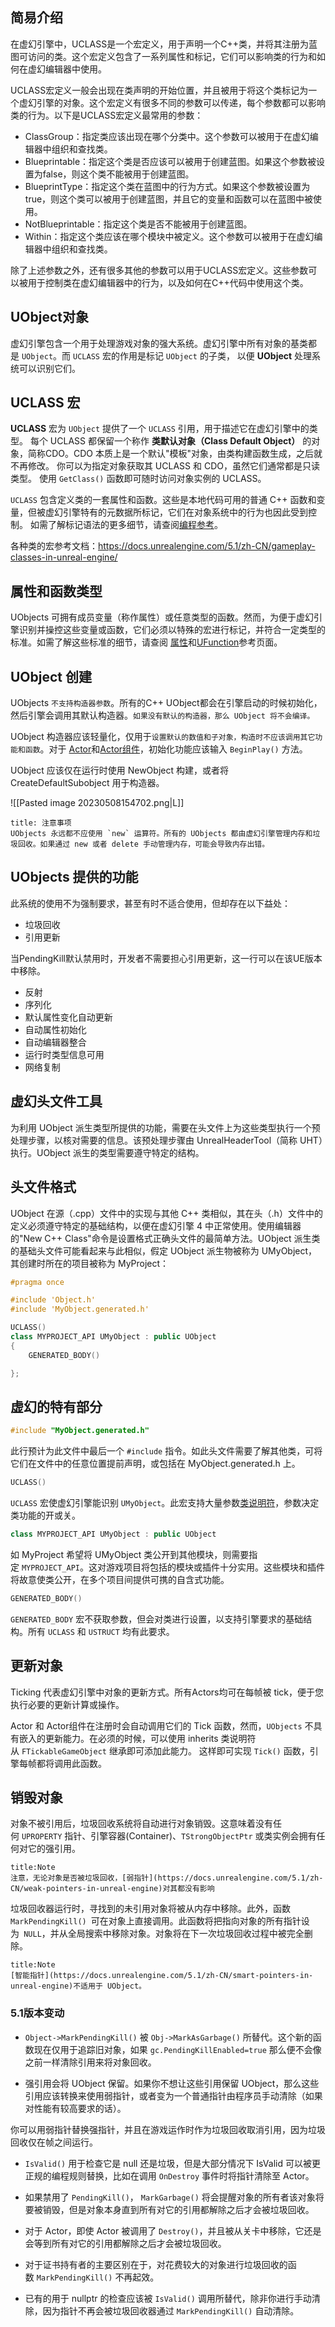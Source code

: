 
## 简易介绍
在虚幻引擎中，UCLASS是一个宏定义，用于声明一个C++类，并将其注册为蓝图可访问的类。这个宏定义包含了一系列属性和标记，它们可以影响类的行为和如何在虚幻编辑器中使用。

UCLASS宏定义一般会出现在类声明的开始位置，并且被用于将这个类标记为一个虚幻引擎的对象。这个宏定义有很多不同的参数可以传递，每个参数都可以影响类的行为。以下是UCLASS宏定义最常用的参数：

- ClassGroup：指定类应该出现在哪个分类中。这个参数可以被用于在虚幻编辑器中组织和查找类。
- Blueprintable：指定这个类是否应该可以被用于创建蓝图。如果这个参数被设置为false，则这个类不能被用于创建蓝图。
- BlueprintType：指定这个类在蓝图中的行为方式。如果这个参数被设置为true，则这个类可以被用于创建蓝图，并且它的变量和函数可以在蓝图中被使用。
- NotBlueprintable：指定这个类是否不能被用于创建蓝图。
- Within：指定这个类应该在哪个模块中被定义。这个参数可以被用于在虚幻编辑器中组织和查找类。

除了上述参数之外，还有很多其他的参数可以用于UCLASS宏定义。这些参数可以被用于控制类在虚幻编辑器中的行为，以及如何在C++代码中使用这个类。


## UObject对象


虚幻引擎包含一个用于处理游戏对象的强大系统。虚幻引擎中所有对象的基类都是 `UObject`。而 `UCLASS` 宏的作用是标记 `UObject` 的子类， 以便 **UObject** 处理系统可以识别它们。

## UCLASS 宏
**UCLASS** 宏为 `UObject` 提供了一个 `UCLASS` 引用，用于描述它在虚幻引擎中的类型。
每个 UCLASS 都保留一个称作 **类默认对象（Class Default Object）** 的对象，简称CDO。CDO 本质上是一个默认"模板"对象，由类构建函数生成，之后就不再修改。 你可以为指定对象获取其 UCLASS 和 CDO，虽然它们通常都是只读类型。 使用 `GetClass()` 函数即可随时访问对象实例的 UCLASS。

`UCLASS` 包含定义类的一套属性和函数。这些是本地代码可用的普通 C++ 函数和变量，但被虚幻引擎特有的元数据所标记，它们在对象系统中的行为也因此受到控制。 如需了解标记语法的更多细节，请查阅[编程参考](https://docs.unrealengine.com/5.1/zh-CN/programming-with-cpp-in-unreal-engine)。


各种类的宏参考文档：https://docs.unrealengine.com/5.1/zh-CN/gameplay-classes-in-unreal-engine/


## 属性和函数类型

UObjects 可拥有成员变量（称作属性）或任意类型的函数。然而，为便于虚幻引擎识别并操控这些变量或函数，它们必须以特殊的宏进行标记，并符合一定类型的标准。如需了解这些标准的细节，请查阅 [属性](https://docs.unrealengine.com/5.1/zh-CN/unreal-engine-uproperties)和[UFunction](https://docs.unrealengine.com/5.1/zh-CN/ufunctions-in-unreal-engine)参考页面。


## UObject 创建

UObjects `不支持构造器参数`。所有的C++ UObject都会在引擎启动的时候初始化，然后引擎会调用其默认构造器。`如果没有默认的构造器，那么 UObject 将不会编译。`

UObject 构造器应该轻量化，仅用于`设置默认的数值和子对象，构造时不应该调用其它功能和函数`。对于 [Actor](https://docs.unrealengine.com/5.1/zh-CN/actors-in-unreal-engine)和[Actor组件](https://docs.unrealengine.com/5.1/zh-CN/components-in-unreal-engine)，初始化功能应该输入 `BeginPlay()` 方法。

UObject 应该仅在运行时使用 NewObject 构建，或者将 CreateDefaultSubobject 用于构造器。

![[Pasted image 20230508154702.png|L]]

```ad-note
title: 注意事项
UObjects 永远都不应使用 `new` 运算符。所有的 UObjects 都由虚幻引擎管理内存和垃圾回收。如果通过 new 或者 delete 手动管理内存，可能会导致内存出错。
```


## UObjects 提供的功能

此系统的使用不为强制要求，甚至有时不适合使用，但却存在以下益处：

-   垃圾回收  
-   引用更新  

当PendingKill默认禁用时，开发者不需要担心引用更新，这一行可以在该UE版本中移除。

-   反射
-   序列化 
-   默认属性变化自动更新
-   自动属性初始化
-   自动编辑器整合
-   运行时类型信息可用
-   网络复制

## 虚幻头文件工具

为利用 UObject 派生类型所提供的功能，需要在头文件上为这些类型执行一个预处理步骤，以核对需要的信息。该预处理步骤由 UnrealHeaderTool（简称 UHT）执行。UObject 派生的类型需要遵守特定的结构。


## 头文件格式

UObject 在源（.cpp）文件中的实现与其他 C++ 类相似，其在头（.h）文件中的定义必须遵守特定的基础结构，以便在虚幻引擎 4 中正常使用。使用编辑器的"New C++ Class"命令是设置格式正确头文件的最简单方法。UObject 派生类的基础头文件可能看起来与此相似，假定 UObject 派生物被称为 UMyObject，其创建时所在的项目被称为 MyProject：


```C++
#pragma once

#include 'Object.h'
#include 'MyObject.generated.h'

UCLASS()
class MYPROJECT_API UMyObject : public UObject
{
    GENERATED_BODY()

};

```
## 虚幻的特有部分
```C++
#include "MyObject.generated.h"
```
此行预计为此文件中最后一个 `#include` 指令。如此头文件需要了解其他类，可将它们在文件中的任意位置提前声明，或包括在 MyObject.generated.h 上。
```C++
UCLASS()
```
`UCLASS` 宏使虚幻引擎能识别 `UMyObject`。此宏支持大量参数[类说明符](https://docs.unrealengine.com/5.1/zh-CN/class-specifiers)，参数决定类功能的开或关。

```C++
class MYPROJECT_API UMyObject : public UObject
```
如 MyProject 希望将 UMyObject 类公开到其他模块，则需要指定 `MYPROJECT_API`。这对游戏项目将包括的模块或插件十分实用。这些模块和插件将故意使类公开，在多个项目间提供可携的自含式功能。
```C++
GENERATED_BODY()
```
`GENERATED_BODY` 宏不获取参数，但会对类进行设置，以支持引擎要求的基础结构。所有 `UCLASS` 和 `USTRUCT` 均有此要求。


## 更新对象

Ticking 代表虚幻引擎中对象的更新方式。所有Actors均可在每帧被 tick，便于您执行必要的更新计算或操作。

Actor 和 Actor组件在注册时会自动调用它们的 Tick 函数，然而，`UObjects` 不具有嵌入的更新能力。在必须的时候，可以使用 inherits 类说明符从 `FTickableGameObject` 继承即可添加此能力。 这样即可实现 `Tick()` 函数，引擎每帧都将调用此函数。

## 销毁对象

对象不被引用后，垃圾回收系统将自动进行对象销毁。这意味着没有任何 `UPROPERTY` 指针、引擎容器(Container)、`TStrongObjectPtr` 或类实例会拥有任何对它的强引用。
```ad-note
title:Note
注意，无论对象是否被垃圾回收，[弱指针](https://docs.unrealengine.com/5.1/zh-CN/weak-pointers-in-unreal-engine)对其都没有影响
```
垃圾回收器运行时，寻找到的未引用对象将被从内存中移除。此外，函数`MarkPendingKill() `可在对象上直接调用。此函数将把指向对象的所有指针设为` NULL`，并从全局搜索中移除对象。对象将在下一次垃圾回收过程中被完全删除。

```ad-note
title:Note
[智能指针](https://docs.unrealengine.com/5.1/zh-CN/smart-pointers-in-unreal-engine)不适用于 UObject。
```

### 5.1版本变动

-   `Object->MarkPendingKill()` 被 `Obj->MarkAsGarbage()` 所替代。这个新的函数现在仅用于追踪旧对象，如果 `gc.PendingKillEnabled=true` 那么便不会像之前一样清除引用来将对象回收。

-   强引用会将 UObject 保留。如果你不想让这些引用保留 UObject，那么这些引用应该转换来使用弱指针，或者变为一个普通指针由程序员手动清除（如果对性能有较高要求的话）。

你可以用弱指针替换强指针，并且在游戏运作时作为垃圾回收取消引用，因为垃圾回收仅在帧之间运行。

-   `IsValid()` 用于检查它是 null 还是垃圾，但是大部分情况下 IsValid 可以被更正规的编程规则替换，比如在调用 `OnDestroy` 事件时将指针清除至 Actor。
 
-   如果禁用了 `PendingKill()`， `MarkGarbage()` 将会提醒对象的所有者该对象将要被销毁，但是对象本身直到所有对它的引用都解除之后才会被垃圾回收。
  
-   对于 Actor，即使 Actor 被调用了 `Destroy()`，并且被从关卡中移除，它还是会等到所有对它的引用都解除之后才会被垃圾回收。

-   对于证书持有者的主要区别在于，对花费较大的对象进行垃圾回收的函数 `MarkPendingKill()` 不再起效。

-   已有的用于 nullptr 的检查应该被 `IsValid()` 调用所替代，除非你进行手动清除，因为指针不再会被垃圾回收器通过 `MarkPendingKill()` 自动清除。